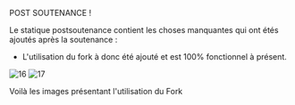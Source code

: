 POST SOUTENANCE !

Le statique postsoutenance contient les choses manquantes qui ont étés ajoutés après la soutenance :

- L'utilisation du fork à donc été ajouté et est 100% fonctionnel à présent.

![16](https://cloud.githubusercontent.com/assets/23298751/21267432/8e1fcfcc-c3aa-11e6-9df6-c167132498f2.PNG)
![17](https://cloud.githubusercontent.com/assets/23298751/21267431/8e1fc6bc-c3aa-11e6-8130-a0a9aa33c437.PNG)

Voilà les images présentant l'utilisation du Fork
